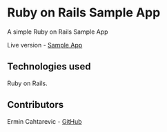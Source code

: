# Ruby on Rails Sample App
A simple Ruby on Rails Sample App

Live version - [Sample App](https://calm-forest-47935.herokuapp.com/)

## Technologies used

Ruby on Rails.

## Contributors

Ermin Cahtarevic - [GitHub](https://github.com/ermin-cahtarevic)